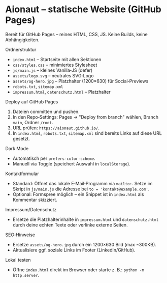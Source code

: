 # Aionaut – statische Website (GitHub Pages)

Bereit für GitHub Pages – reines HTML, CSS, JS. Keine Builds, keine Abhängigkeiten.

Ordnerstruktur
- `index.html` – Startseite mit allen Sektionen
- `css/styles.css` – minimiertes Stylesheet
- `js/main.js` – kleines Vanilla‑JS (defer)
- `assets/logo.svg` – neutrales SVG‑Logo
- `assets/og-hero.jpg` – Platzhalter (1200×630) für Social‑Previews
- `robots.txt`, `sitemap.xml`
- `impressum.html`, `datenschutz.html` – Platzhalter

Deploy auf GitHub Pages
1) Dateien committen und pushen.
2) In den Repo‑Settings: Pages → "Deploy from branch" wählen, Branch `main`, Ordner `/root`.
3) URL prüfen: `https://aionaut.github.io/`.
4) In `index.html`, `robots.txt`, `sitemap.xml` sind bereits Links auf diese URL gesetzt.

Dark Mode
- Automatisch per `prefers-color-scheme`.
- Manuell via Toggle (speichert Auswahl in `localStorage`).

Kontaktformular
- Standard: Öffnet das lokale E‑Mail‑Programm via `mailto:`. Setze im Skript in `js/main.js` die Adresse bei `to = 'kontakt@example.com'`.
- Optional: Formspree möglich – ein Snippet ist in `index.html` als Kommentar skizziert.

Impressum/Datenschutz
- Ersetze die Platzhalterinhalte in `impressum.html` und `datenschutz.html` durch deine echten Texte oder verlinke externe Seiten.

SEO‑Hinweise
- Ersetze `assets/og-hero.jpg` durch ein 1200×630 Bild (max ~300KB).
- Aktualisiere ggf. soziale Links im Footer (LinkedIn/GitHub).

Lokal testen
- Öffne `index.html` direkt im Browser oder starte z. B.: `python -m http.server`.

